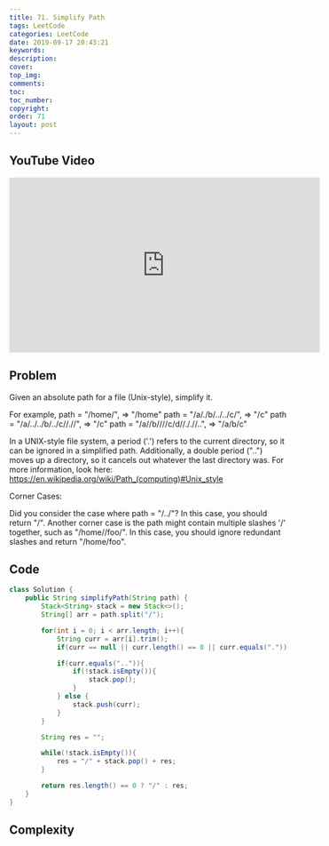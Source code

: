 ```yaml
---
title: 71. Simplify Path
tags: LeetCode
categories: LeetCode
date: 2019-09-17 20:43:21
keywords:
description:
cover:
top_img:
comments:
toc:
toc_number:
copyright:
order: 71
layout: post
---
```


## YouTube Video

<iframe width="560" height="315" src="https://www.youtube.com/embed/SxuGQnlsXcw" frameborder="0" allow="accelerometer; autoplay; encrypted-media; gyroscope; picture-in-picture" allowfullscreen></iframe>

## Problem

Given an absolute path for a file (Unix-style), simplify it.

For example,
path = "/home/", => "/home"
path = "/a/./b/../../c/", => "/c"
path = "/a/../../b/../c//.//", => "/c"
path = "/a//b////c/d//././/..", => "/a/b/c"

In a UNIX-style file system, a period ('.') refers to the current directory, so it can be ignored in a simplified path. Additionally, a double period ("..") moves up a directory, so it cancels out whatever the last directory was. For more information, look here: https://en.wikipedia.org/wiki/Path_(computing)#Unix_style

Corner Cases:

Did you consider the case where path = "/../"?
In this case, you should return "/".
Another corner case is the path might contain multiple slashes '/' together, such as "/home//foo/".
In this case, you should ignore redundant slashes and return "/home/foo".

## Code

```java
class Solution {
    public String simplifyPath(String path) {
        Stack<String> stack = new Stack<>();
        String[] arr = path.split("/");

        for(int i = 0; i < arr.length; i++){
            String curr = arr[i].trim();
            if(curr == null || curr.length() == 0 || curr.equals(".")) continue;

            if(curr.equals("..")){
                if(!stack.isEmpty()){
                    stack.pop();
                }
            } else {
                stack.push(curr);
            }
        }

        String res = "";

        while(!stack.isEmpty()){
            res = "/" + stack.pop() + res;
        }

        return res.length() == 0 ? "/" : res;
    }
}
```

## Complexity
